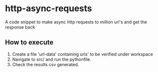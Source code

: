 # http-async-requests
A code snippet to make async http requests to million url's and get the response back

## How to execute
1. Create a file 'url-data' containing urls' to be verified under workspace
2. Navigate to src/ and run the pythonfile.
3. Check the results csv generated.
